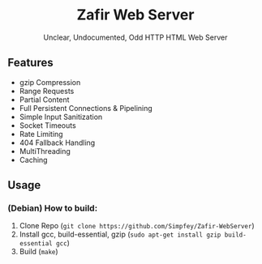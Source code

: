<h1 align="center"> Zafir Web Server </h1>

<div align="center">
Unclear, Undocumented, Odd HTTP HTML Web Server
</div>

## Features
* gzip Compression
* Range Requests
* Partial Content
* Full Persistent Connections & Pipelining
* Simple Input Sanitization
* Socket Timeouts
* Rate Limiting
* 404 Fallback Handling
* MultiThreading
* Caching

## Usage
### (Debian) How to build:
1. Clone Repo (`git clone https://github.com/Simpfey/Zafir-WebServer`)
2. Install gcc, build-essential, gzip (`sudo apt-get install gzip build-essential gcc`)
3. Build (`make`)
